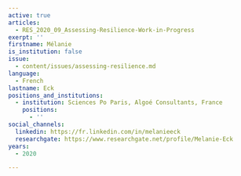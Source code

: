 ```yaml
---
active: true
articles:
  - RES_2020_09_Assessing-Resilience-Work-in-Progress
exerpt: ''
firstname: Mélanie
is_institution: false
issue:
  - content/issues/assessing-resilience.md
language:
  - French
lastname: Eck
positions_and_institutions:
  - institution: Sciences Po Paris, Algoé Consultants, France
    positions:
      - ''
social_channels:
  linkedin: https://fr.linkedin.com/in/melanieeck
  researchgate: https://www.researchgate.net/profile/Melanie-Eck
years:
  - 2020

---
```

